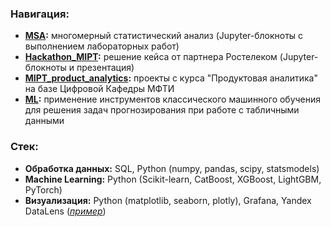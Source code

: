 ### Навигация:
- **[MSA](https://github.com/dmitriy7921/showcase/tree/main/MSA):** многомерный статистический анализ (Jupyter-блокноты с выполнением лабораторных работ)
- **[Hackathon_MIPT](https://github.com/dmitriy7921/showcase/tree/main/Hackathon_MIPT):** решение кейса от партнера Ростелеком (Jupyter-блокноты и презентация)
- **[MIPT_product_analytics](https://github.com/dmitriy7921/showcase/tree/main/MIPT_product_analytics):** проекты с курса "Продуктовая аналитика" на базе Цифровой Кафедры МФТИ
- **[ML](https://github.com/dmitriy7921/showcase/tree/main/ML):** применение инструментов классического машинного обучения для решения задач прогнозирования при работе с табличными данными
### Стек:
- **Обработка данных:** SQL, Python (numpy, pandas, scipy, statsmodels)
- **Machine Learning:** Python (Scikit-learn, CatBoost, XGBoost, LightGBM, PyTorch)
- **Визуализация:** Python (matplotlib, seaborn, plotly), Grafana, Yandex DataLens (_[пример](https://datalens.yandex/9s1yvt0t6ke2v)_)
